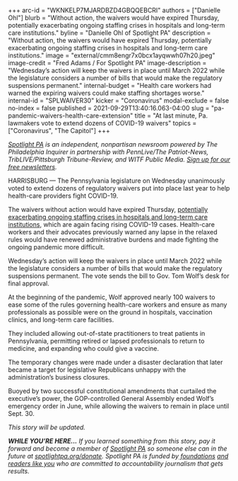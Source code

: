 +++
arc-id = "WKNKELP7MJARDBZD4GBQQEBCRI"
authors = ["Danielle Ohl"]
blurb = "Without action, the waivers would have expired Thursday, potentially exacerbating ongoing staffing crises in hospitals and long-term care institutions."
byline = "Danielle Ohl of Spotlight PA"
description = "Without action, the waivers would have expired Thursday, potentially exacerbating ongoing staffing crises in hospitals and long-term care institutions."
image = "external/cmm8engr7x0bcx1ayqwwh07h20.jpeg"
image-credit = "Fred Adams / For Spotlight PA"
image-description = "Wednesday’s action will keep the waivers in place until March 2022 while the legislature considers a number of bills that would make the regulatory suspensions permanent."
internal-budget = "Health care workers had warned the expiring waivers could make staffing shortages worse."
internal-id = "SPLWAIVER30"
kicker = "Coronavirus"
modal-exclude = false
no-index = false
published = 2021-09-29T13:40:16.063-04:00
slug = "pa-pandemic-waivers-health-care-extension"
title = "At last minute, Pa. lawmakers vote to extend dozens of COVID-19 waivers"
topics = ["Coronavirus", "The Capitol"]
+++

<a href="https://www.spotlightpa.org/"><i>Spotlight PA</i></a><i>&nbsp;is an independent, nonpartisan newsroom powered by The Philadelphia Inquirer in partnership with PennLive/The Patriot-News, TribLIVE/Pittsburgh Tribune-Review, and WITF Public Media.&nbsp;</i><a href="https://www.spotlightpa.org/newsletters"><i>Sign up for our free newsletters</i></a><i>.</i>

HARRISBURG —&nbsp;The Pennsylvania legislature on Wednesday unanimously voted to extend dozens of regulatory waivers put into place last year to help health-care providers fight COVID-19.

The waivers without action would have expired Thursday, <a href="https://www.spotlightpa.org/news/2021/09/pa-covid-waivers-expire-health-staffing-shortages/">potentially exacerbating ongoing staffing crises in hospitals and long-term care institutions</a>, which are again facing rising COVID-19 cases. Health-care workers and their advocates previously warned any lapse in the relaxed rules would have renewed administrative burdens and made fighting the ongoing pandemic more difficult.

Wednesday’s action will keep the waivers in place until March 2022 while the legislature considers a number of bills that would make the regulatory suspensions permanent. The vote sends the bill to Gov. Tom Wolf’s desk for final approval.

<script src="https://www.spotlightpa.org/embed.js" async></script><div data-spl-embed-version="1" data-spl-src="https://www.spotlightpa.org/embeds/newsletter/"></div>

At the beginning of the pandemic, Wolf approved nearly 100 waivers to ease some of the rules governing health-care workers and ensure as many professionals as possible were on the ground in hospitals, vaccination clinics, and long-term care facilities.

They included allowing out-of-state practitioners to treat patients in Pennsylvania, permitting retired or lapsed professionals to return to medicine, and expanding who could give a vaccine.

The temporary changes were made under a disaster declaration that later became a target for legislative Republicans unhappy with the administration’s business closures.

Buoyed by two successful constitutional amendments that curtailed the executive’s power, the GOP-controlled General Assembly ended Wolf’s emergency order in June, while allowing the waivers to remain in place until Sept. 30.

<i>This story will be updated.</i>

<i><b>WHILE YOU’RE HERE...</b></i><i> If you learned something from this story, pay it forward and become a member of </i><a href="https://www.spotlightpa.org/"><i>Spotlight PA</i></a><i> so someone else can in the future at </i><a href="http://spotlightpa.org/donate"><i>spotlightpa.org/donate</i></a><i>. Spotlight PA is funded by</i><a href="https://www.spotlightpa.org/support"><i> foundations</i></a><i> </i><a href="https://www.spotlightpa.org/support"><i>and readers like you</i></a><i> who are committed to accountability journalism that gets results.</i>
